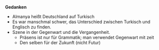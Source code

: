 **Gedanken**

- Almanya heißt Deutschland auf Turkisch
- Es war manschmal schwer, das Unterschied zwischen Turkisch und Englisch zu finden.
- Szene in der Gegenwart und die Vergangenheit.
  - Präsens ist nur für Grammatik; man verwendet Gegenwart mit zeit
  - Den selben für der Zukunft (nicht Futur)
